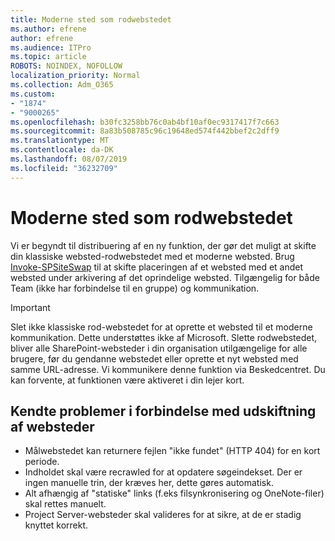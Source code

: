 ```yaml
---
title: Moderne sted som rodwebstedet
ms.author: efrene
author: efrene
ms.audience: ITPro
ms.topic: article
ROBOTS: NOINDEX, NOFOLLOW
localization_priority: Normal
ms.collection: Adm_O365
ms.custom:
- "1874"
- "9000265"
ms.openlocfilehash: b30fc3258bb76c0ab4bf10af0ec9317417f7c663
ms.sourcegitcommit: 8a83b508785c96c19648ed574f442bbef2c2dff9
ms.translationtype: MT
ms.contentlocale: da-DK
ms.lasthandoff: 08/07/2019
ms.locfileid: "36232709"
---
```

# <a name="modern-site-as-root-site"></a>Moderne sted som rodwebstedet

Vi er begyndt til distribuering af en ny funktion, der gør det muligt at skifte din klassiske websted-rodwebstedet med et moderne websted. Brug [Invoke-SPSiteSwap](https://docs.microsoft.com/powershell/module/sharepoint-online/invoke-spositeswap?view=sharepoint-ps) til at skifte placeringen af et websted med et andet websted under arkivering af det oprindelige websted. Tilgængelig for både Team (ikke har forbindelse til en gruppe) og kommunikation. 

>[!Important]
> Slet ikke klassiske rod-webstedet for at oprette et websted til et moderne kommunikation. Dette understøttes ikke af Microsoft. Slette rodwebstedet, bliver alle SharePoint-websteder i din organisation utilgængelige for alle brugere, før du gendanne webstedet eller oprette et nyt websted med samme URL-adresse. Vi kommunikere denne funktion via Beskedcentret. Du kan forvente, at funktionen være aktiveret i din lejer kort.

## <a name="known-issues-with-swapping-sites"></a>Kendte problemer i forbindelse med udskiftning af websteder
- Målwebstedet kan returnere fejlen "ikke fundet" (HTTP 404) for en kort periode.
- Indholdet skal være recrawled for at opdatere søgeindekset. Der er ingen manuelle trin, der kræves her, dette gøres automatisk.
- Alt afhængig af "statiske" links (f.eks filsynkronisering og OneNote-filer) skal rettes manuelt.
- Project Server-websteder skal valideres for at sikre, at de er stadig knyttet korrekt. 
